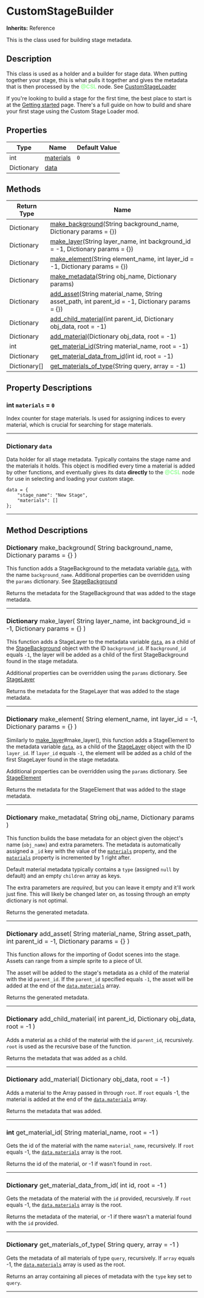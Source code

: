 # CustomStageBuilder

**Inherits:** Reference

This is the class used for building stage metadata.

[](../../notice.md ':include')

## Description

This class is used as a holder and a builder for stage data. When putting together your stage, this is what pulls it together and gives
the metadata that is then processed by the <b><span style="color: rgb(155, 255, 155)">@CSL</span></b> node. See [CustomStageLoader](API/CSL/CustomStageLoader)

If you're looking to build a stage for the first time, the best place to start is at the [Getting started](beginners.md) page.
There's a full guide on how to build and share your first stage using the Custom Stage Loader mod.

## Properties

| Type | Name | Default Value |
| ----- | ------ | -------------- |
| int | [materials](#materials) | `0` |
| Dictionary | [data](#data) | |

## Methods

| Return Type | Name |
| ------------- | ------ |
| Dictionary | [make_background](#make_background)(String background_name, Dictionary params = {}) |
| Dictionary | [make_layer](#make_layer)(String layer_name, int background_id = -1, Dictionary params = {}) |
| Dictionary | [make_element](#make_element)(String element_name, int layer_id = -1, Dictionary params = {}) |
| Dictionary | [make_metadata](#make_metadata)(String obj_name, Dictionary params) |
| Dictionary | [add_asset](#add_asset)(String material_name, String asset_path, int parent_id = -1, Dictionary params = {}) |
| Dictionary | [add_child_material](#add_child_material)(int parent_id, Dictionary obj_data, root = -1) |
| Dictionary | [add_material](#add_material)(Dictionary obj_data, root = -1) |
| int | [get_material_id](#get_material_id)(String material_name, root = -1) |
| Dictionary | [get_material_data_from_id](#get_material_data_from_id)(int id, root = -1) |
| Dictionary[] | [get_materials_of_type](#get_materials_of_type)(String query, array = -1) |

## Property Descriptions

<a id="materials"></a>
### int `materials` = `0`

Index counter for stage materials. Is used for assigning indices to every material, which is crucial for searching for stage materials.

----

<a id="data"></a>
### Dictionary `data`

Data holder for all stage metadata. Typically contains the stage name and the materials it holds.
This object is modified every time a material is added by other functions, and eventually gives its data **directly** to the 
<b><span style="color: rgb(155, 255, 155)">@CSL</span></b> node for use in selecting and loading your custom stage.

```gdscript
data = {
	"stage_name": "New Stage",
	"materials": []
};
```

----

## Method Descriptions

<a id="make_background"></a>
<h3 style="font-weight: normal !important"> 
	<b>Dictionary</b> make_background( String background_name, Dictionary params = {} ) 
</h3>

This function adds a StageBackground to the metadata variable [`data`](#data), with the name `background_name`.
Additional properties can be overridden using the `params` dictionary. See [StageBackground](API/StageBackground.md?id=properties)

Returns the metadata for the StageBackground that was added to the stage metadata.

----

<a id="make_layer"></a>
<h3 style="font-weight: normal !important">
	<b>Dictionary</b> make_layer( String layer_name, int background_id = -1, Dictionary params = {} )
</h3>

This function adds a StageLayer to the metadata variable [`data`](#data), 
as a child of the [StageBackground](API/StageBackground.md) object with the ID `background_id`. If `background_id` equals `-1`, the layer
will be added as a child of the first StageBackground found in the stage metadata.

Additional properties can be overridden using the `params` dictionary. See [StageLayer](API/StageLayer.md?id=properties)

Returns the metadata for the StageLayer that was added to the stage metadata.

----

<a id="make_element"></a>
<h3 style="font-weight: normal !important">
	<b>Dictionary</b> make_element( String element_name, int layer_id = -1, Dictionary params = {} )
</h3>

Similarly to [make_layer]()#make_layer(), this function adds a StageElement to the metadata variable [`data`](#data), 
as a child of the [StageLayer](API/StageLayer.md) object with the ID `layer_id`. If `layer_id` equals `-1`, the element
will be added as a child of the first StageLayer found in the stage metadata.

Additional properties can be overridden using the `params` dictionary. See [StageElement](API/StageElement.md?id=properties)

Returns the metadata for the StageElement that was added to the stage metadata.

----

<a id="make_metadata"></a>
<h3 style="font-weight: normal !important">
	<b>Dictionary</b> make_metadata( String obj_name, Dictionary params )
</h3>

This function builds the base metadata for an object given the object's name (`obj_name`) and extra parameters.
The metadata is automatically assigned a `_id` key with the value of the [`materials`](#materials) property, 
and the [`materials`](#materials) property is incremented by 1 right after.

Default material metadata typically contains a `type` (assigned `null` by default) and an empty `children` array as keys.

The extra parameters are *required*, but you can leave it empty and it'll work just fine.
This will likely be changed later on, as tossing through an empty dictionary is not optimal.

Returns the generated metadata.

----

<a id="add_asset"></a>
<h3 style="font-weight: normal !important">
	<b>Dictionary</b> add_asset( String material_name, String asset_path, int parent_id = -1, Dictionary params = {} )
</h3>

This function allows for the importing of Godot scenes into the stage. 
Assets can range from a simple sprite to a piece of UI.

The asset will be added to the stage's metadata as a child of the material with the id `parent_id`. If the `parent_id`
specified equals `-1`, the asset will be added at the end of the [`data.materials`](#data) array.

Returns the generated metadata.

----

<a id="add_child_material"></a>
<h3 style="font-weight: normal !important">
	<b>Dictionary</b> add_child_material( int parent_id, Dictionary obj_data, root = -1 )
</h3>

Adds a material as a child of the material with the id `parent_id`, recursively. `root` is used as the recursive base
of the function.

Returns the metadata that was added as a child.

----

<a id="add_material"></a>
<h3 style="font-weight: normal !important">
	<b>Dictionary</b> add_material( Dictionary obj_data, root = -1 )
</h3>

Adds a material to the Array passed in through `root`. If `root` equals -1, the material is added at the end of the
[`data.materials`](#data) array.

Returns the metadata that was added.

----

<a id="get_material_id"></a>
<h3 style="font-weight: normal !important">
	<b>int</b> get_material_id( String material_name, root = -1 )
</h3>

Gets the id of the material with the name `material_name`, recursively. If `root` equals -1, 
the [`data.materials`](#data) array is the root.

Returns the id of the material, or -1 if wasn't found in `root`.

----

<a id="get_material_data_from_id"></a>
<h3 style="font-weight: normal !important">
	<b>Dictionary</b> get_material_data_from_id( int id, root = -1 )
</h3>

Gets the metadata of the material with the `id` provided, recursively. If `root` equals -1, 
the [`data.materials`](#data) array is the root.

Returns the metadata of the material, or -1 if there wasn't a material found with the `id` provided.

----

<a id="get_materials_of_type"></a>
<h3 style="font-weight: normal !important">
	<b>Dictionary</b> get_materials_of_type( String query, array = -1 )
</h3>

Gets the metadata of all materials of type `query`, recursively. If `array` equals -1, 
the [`data.materials`](#data) array is used as the root.

Returns an array containing all pieces of metadata with the `type` key set to `query`.

----
